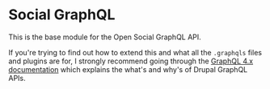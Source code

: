 # Social GraphQL

This is the base module for the Open Social GraphQL API.

If you're trying to find out how to extend this and what all the `.graphqls`
files and plugins are for, I strongly recommend going through the
[GraphQL 4.x documentation](https://drupal-graphql.gitbook.io/graphql/v/8.x-4.x/)
which explains the what's and why's of Drupal GraphQL APIs.
